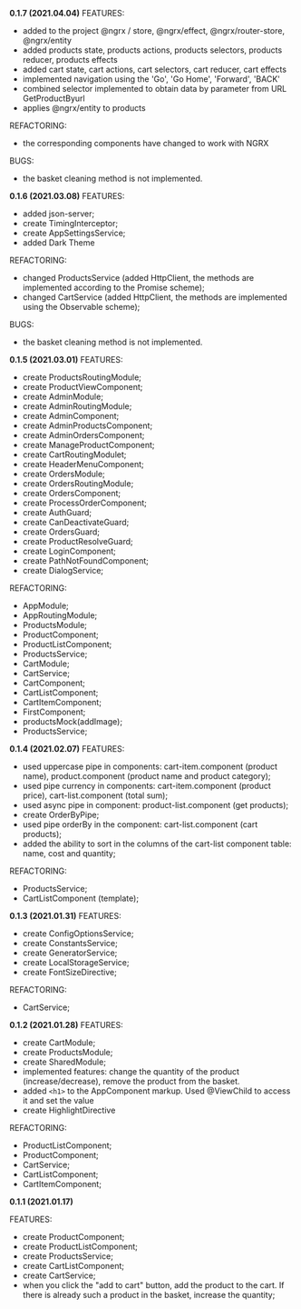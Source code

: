 **0.1.7 (2021.04.04)**
FEATURES:

- added to the project @ngrx / store, @ngrx/effect, @ngrx/router-store, @ngrx/entity
- added products state, products actions, products selectors, products reducer, products effects
- added cart state, cart actions, cart selectors, cart reducer, cart effects
- implemented navigation using the 'Go', 'Go Home', 'Forward', 'BACK'
- combined selector implemented to obtain data by parameter from URL GetProductByurl
- applies @ngrx/entity to products

REFACTORING:

- the corresponding components have changed to work with NGRX

BUGS:
- the basket cleaning method is not implemented.

**0.1.6 (2021.03.08)**
FEATURES:

- added json-server;
- create TimingInterceptor;
- create AppSettingsService;
- added Dark Theme

REFACTORING:

- changed ProductsService (added HttpClient, the methods are implemented according to the Promise scheme);
- changed CartService (added HttpClient, the methods are implemented using the Observable scheme);

BUGS:
- the basket cleaning method is not implemented.

**0.1.5 (2021.03.01)**
FEATURES:
- create ProductsRoutingModule;
- create ProductViewComponent;
- create AdminModule;
- create AdminRoutingModule;
- create AdminComponent;
- create AdminProductsComponent;
- create AdminOrdersComponent;
- create ManageProductComponent;
- create CartRoutingModulet;
- create HeaderMenuComponent;
- create OrdersModule;
- create OrdersRoutingModule;
- create OrdersComponent;
- create ProcessOrderComponent;
- create AuthGuard;
- create CanDeactivateGuard;
- create OrdersGuard;
- create ProductResolveGuard;
- create LoginComponent;
- create PathNotFoundComponent;
- create DialogService;

REFACTORING:
- AppModule;
- AppRoutingModule;
- ProductsModule;
- ProductComponent;
- ProductListComponent;
- ProductsService;
- CartModule;
- CartService;
- CartComponent;
- CartListComponent;
- СartItemComponent;
- FirstComponent;
- productsMock(addImage);
- ProductsService;

**0.1.4 (2021.02.07)**
FEATURES:

- used uppercase pipe in components: cart-item.component (product name), product.component (product name and product category);
- used pipe currency in components: cart-item.component (product price), cart-list.component (total sum);
- used async pipe in component: product-list.component (get products);
- create OrderByPipe;
- used pipe orderBy in the component: cart-list.component (cart products);
- added the ability to sort in the columns of the cart-list component table: name, cost and quantity;

REFACTORING:

- ProductsService;
- CartListComponent (template);


**0.1.3 (2021.01.31)**
FEATURES:

- create ConfigOptionsService;
- create ConstantsService;
- create GeneratorService;
- create LocalStorageService;
- create FontSizeDirective;

REFACTORING:

- CartService;

**0.1.2 (2021.01.28)**
FEATURES:

- create CartModule;
- create ProductsModule;
- create SharedModule;
- implemented features: change the quantity of the product (increase/decrease), remove the product from the basket.
- added `<h1>` to the AppComponent markup. Used @ViewChild to access it and set the value
- create HighlightDirective

REFACTORING:

- ProductListComponent;
- ProductComponent;
- CartService;
- CartListComponent;
- СartItemComponent;

**0.1.1 (2021.01.17)**

FEATURES:

- create ProductComponent;
- create ProductListComponent;
- create ProductsService;
- create CartListComponent;
- create CartService;
- when you click the "add to cart" button, add the product to the cart. If there is already such a product in the basket, increase the quantity;
